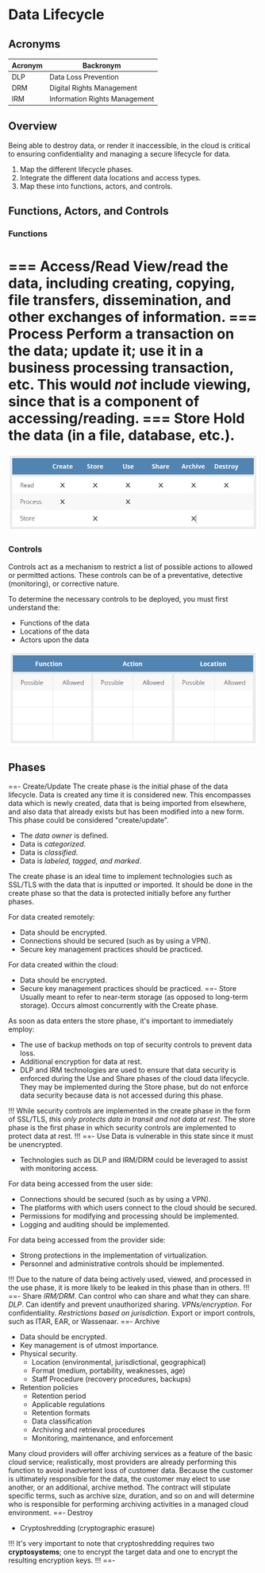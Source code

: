 # Data Lifecycle

## Acronyms

| Acronym | Backronym |
| - | - |
| DLP | Data Loss Prevention |
| DRM | Digital Rights Management |
| IRM | Information Rights Management |

## Overview

Being able to destroy data, or render it inaccessible, in the cloud is critical to ensuring confidentiality and managing a secure lifecycle for data.

1. Map the different lifecycle phases.
2. Integrate the different data locations and access types.
3. Map these into functions, actors, and controls.

## Functions, Actors, and Controls

### Functions

=== Access/Read
View/read the data, including creating, copying, file transfers, dissemination, and other exchanges of information.
=== Process
Perform a transaction on the data; update it; use it in a business processing transaction, etc. This would *not* include viewing, since that is a component of accessing/reading.
=== Store
Hold the data (in a file, database, etc.).
===

![Information Lifecycle Phases](/static/information-lifecycle-phases.png)

### Controls

Controls act as a mechanism to restrict a list of possible actions to allowed or permitted actions. These controls can be of a preventative, detective (monitoring), or corrective nature.

To determine the necessary controls to be deployed, you must first understand the:

- Functions of the data
- Locations of the data
- Actors upon the data

![Mapping the Lifecycle](/static/mapping-the-lifecycle.png)

## Phases

==- Create/Update
The create phase is the initial phase of the data lifecycle. Data is created any time it is considered new. This encompasses data which is newly created, data that is being imported from elsewhere, and also data that already exists but has been modified into a new form. This phase could be considered "create/update".

- The *data owner* is defined.
- Data is *categorized*.
- Data is *classified*.
- Data is *labeled, tagged, and marked*.

The create phase is an ideal time to implement technologies such as SSL/TLS with the data that is inputted or imported. It should be done in the create phase so that the data is protected initially before any further phases.

For data created remotely:

- Data should be encrypted.
- Connections should be secured (such as by using a VPN).
- Secure key management practices should be practiced.

For data created within the cloud:

- Data should be encrypted.
- Secure key management practices should be practiced.
==- Store
Usually meant to refer to near-term storage (as opposed to long-term storage). Occurs almost concurrently with the Create phase.

As soon as data enters the store phase, it's important to immediately employ:

- The use of backup methods on top of security controls to prevent data loss.
- Additional encryption for data at rest.
- DLP and IRM technologies are used to ensure that data security is enforced during the Use and Share phases of the cloud data lifecycle. They may be implemented during the Store phase, but do not enforce data security because data is not accessed during this phase.

!!!
While security controls are implemented in the create phase in the form of SSL/TLS, *this only protects data in transit and not data at rest*. The store phase is the first phase in which security controls are implemented to protect data at rest.
!!!
==- Use
Data is vulnerable in this state since it must be unencrypted.

- Technologies such as DLP and IRM/DRM could be leveraged to assist with monitoring access.

For data being accessed from the user side:

- Connections should be secured (such as by using a VPN).
- The platforms with which users connect to the cloud should be secured.
- Permissions for modifying and processing should be implemented.
- Logging and auditing should be implemented.

For data being accessed from the provider side:

- Strong protections in the implementation of virtualization.
- Personnel and administrative controls should be implemented.

!!!
Due to the nature of data being actively used, viewed, and processed in the use phase, it is more likely to be leaked in this phase than in others.
!!!
==- Share
*IRM/DRM*. Can control who can share and what they can share.
*DLP*. Can identify and prevent unauthorized sharing.
*VPNs/encryption*. For confidentiality.
*Restrictions based on jurisdiction*. Export or import controls, such as ITAR, EAR, or Wassenaar.
==- Archive
- Data should be encrypted.
- Key management is of utmost importance.
- Physical security.
  - Location (environmental, jurisdictional, geographical)
  - Format (medium, portability, weaknesses, age)
  - Staff Procedure (recovery procedures, backups)
- Retention policies
  - Retention period
  - Applicable regulations
  - Retention formats
  - Data classification
  - Archiving and retrieval procedures
  - Monitoring, maintenance, and enforcement

Many cloud providers will offer archiving services as a feature of the basic cloud service; realistically, most providers are already performing this function to avoid inadvertent loss of customer data. Because the customer is ultimately responsible for the data, the customer may elect to use another, or an additional, archive method. The contract will stipulate specific terms, such as archive size, duration, and so on and will determine who is responsible for performing archiving activities in a managed cloud environment.
==- Destroy
- Cryptoshredding (cryptographic erasure)

!!!
It's very important to note that cryptoshredding requires two **cryptosystems**; one to encrypt the target data and one to encrypt the resulting encryption keys.
!!!
==-
